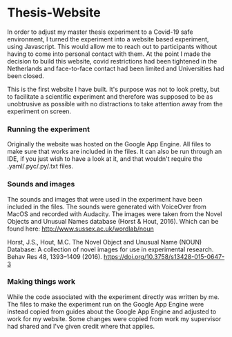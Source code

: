 # Thesis-Website

In order to adjust my master thesis experiment to a Covid-19 safe environment, I turned the experiment into a website based experiment, using Javascript. This would allow me to reach out to participants without having to come into personal contact with them. At the point I made the decision to build this website, covid restrictions had been tightened in the Netherlands and face-to-face contact had been limited and Universities had been closed.

This is the first website I have built. It's purpose was not to look pretty, but to facilitate a scientific experiment and therefore was supposed to be as unobtrusive as possible with no distractions to take attention away from the experiment on screen.

### Running the experiment

Originally the website was hosted on the Google App Engine. All files to make sure that works are included in the files. It can also be run through an IDE, if you just wish to have a look at it, and that wouldn't require the .yaml/.pyc/.py/.txt files.

### Sounds and images

The sounds and images that were used in the experiment have been included in the files. The sounds were generated with VoiceOver from MacOS and recorded with Audacity. The images were taken from the Novel Objects and Unusual Names database (Horst & Hout, 2016). Which can be found here: http://www.sussex.ac.uk/wordlab/noun

Horst, J.S., Hout, M.C. The Novel Object and Unusual Name (NOUN) Database: A collection of novel images for use in experimental research. Behav Res 48, 1393–1409 (2016). https://doi.org/10.3758/s13428-015-0647-3

### Making things work

While the code associated with the experiment directly was written by me. The files to make the experiment run on the Google App Engine were instead copied from guides about the Google App Engine and adjusted to work for my website. Some changes were copied from work my supervisor had shared and I've given credit where that applies.
